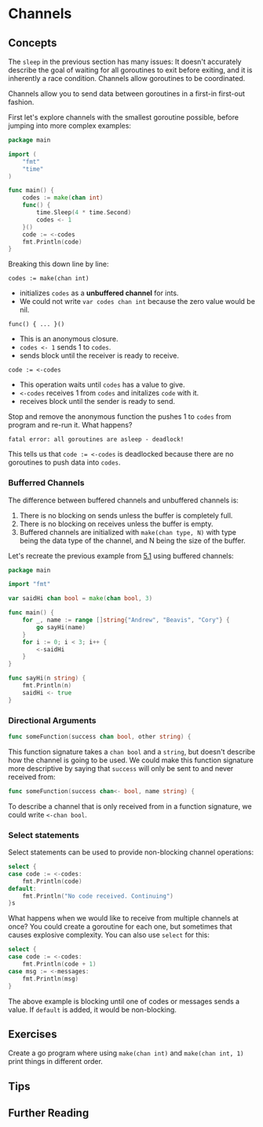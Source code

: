 # Channels

## Concepts
The `sleep` in the previous section has many issues: It doesn't accurately describe the goal of waiting for all goroutines to exit before exiting, and it is inherently a race condition. Channels allow goroutines to be coordinated.

Channels allow you to send data between goroutines in a first-in first-out fashion.

First let's explore channels with the smallest goroutine possible, before jumping into more complex examples:

```go
package main

import (
    "fmt"
    "time"
)

func main() {
    codes := make(chan int)
    func() {
        time.Sleep(4 * time.Second)
        codes <- 1
    }()
    code := <-codes
    fmt.Println(code)
}
```

Breaking this down line by line:

`codes := make(chan int)`
- initializes `codes` as a **unbuffered channel** for ints.
- We could not write `var codes chan int` because the zero value would be nil.

`func() { ... }()`
- This is an anonymous closure.
- `codes <- 1` sends 1 to `codes`.
- sends block until the receiver is ready to receive.

`code := <-codes`
- This operation waits until `codes` has a value to give.
- `<-codes` receives 1 from `codes` and initalizes `code` with it.
- receives block until the sender is ready to send.

Stop and remove the anonymous function the pushes 1 to `codes` from program and re-run it. What happens?

```
fatal error: all goroutines are asleep - deadlock!
```

This tells us that `code := <-codes` is deadlocked because there are no goroutines to push data into `codes`.

### Bufferred Channels

The difference between buffered channels and unbuffered channels is:
1. There is no blocking on sends unless the buffer is completely full.
2. There is no blocking on receives unless the buffer is empty.
3. Buffered channels are initialized with `make(chan type, N)` with type being the data type of the channel, and N being the size of the buffer.

Let's recreate the previous example from [5.1](5.1.md) using buffered channels:

```go
package main

import "fmt"

var saidHi chan bool = make(chan bool, 3)

func main() {
    for _, name := range []string{"Andrew", "Beavis", "Cory"} {
        go sayHi(name)
    }
    for i := 0; i < 3; i++ {
        <-saidHi
    }
}

func sayHi(n string) {
    fmt.Println(n)
    saidHi <- true
}
```

### Directional Arguments

```go
func someFunction(success chan bool, other string) {
```

This function signature takes a `chan bool` and a `string`, but doesn't describe how the channel is going to be used. We could make this function signature more descriptive by saying that `success` will only be sent to and never received from:

```go
func someFunction(success chan<- bool, name string) {
```

To describe a channel that is only received from in a function signature, we could write `<-chan bool`.

### Select statements

Select statements can be used to provide non-blocking channel operations:

```go
select {
case code := <-codes:
    fmt.Println(code)
default:
    fmt.Println("No code received. Continuing")
}s
```

What happens when we would like to receive from multiple channels at once? You could create a goroutine for each one, but sometimes that causes explosive complexity. You can also use `select` for this:
```go
select {
case code := <-codes:
    fmt.Println(code + 1)
case msg := <-messages:
    fmt.Println(msg)
}
```

The above example is blocking until one of codes or messages sends a value. If `default` is added, it would be non-blocking.

## Exercises

Create a go program where using `make(chan int)` and `make(chan int, 1)` print things in different order.

## Tips

## Further Reading
